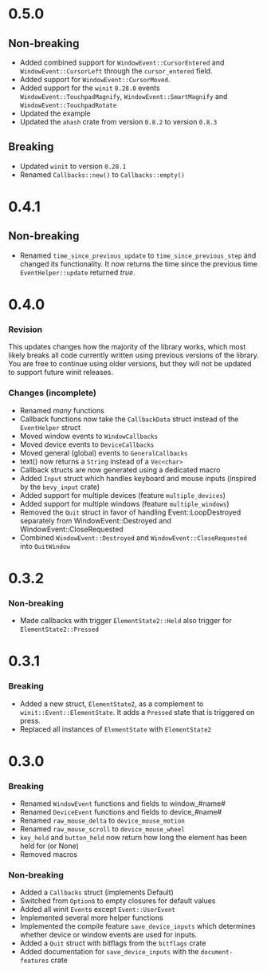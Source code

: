 # 0.5.0

## Non-breaking

- Added combined support for `WindowEvent::CursorEntered` and `WindowEvent::CursorLeft` through the `cursor_entered` field.
- Added support for `WindowEvent::CursorMoved`.
- Added support for the `winit` `0.28.0` events `WindowEvent::TouchpadMagnify`, `WindowEvent::SmartMagnify` and `WindowEvent::TouchpadRotate`
- Updated the example
- Updated the `ahash` crate from version `0.8.2` to version `0.8.3`

## Breaking

- Updated `winit` to version `0.28.1`
- Renamed `Callbacks::new()` to `Callbacks::empty()`

# 0.4.1

## Non-breaking

- Renamed `time_since_previous_update` to `time_since_previous_step` and changed its functionality. 
  It now returns the time since the previous time `EventHelper::update` returned *true*.

# 0.4.0

### Revision

This updates changes how the majority of the library works,
which most likely breaks all code currently written using previous versions of the library.
You are free to continue using older versions, but they will not be updated to support future winit releases.

### Changes (incomplete)

- Renamed *many* functions
- Callback functions now take the `CallbackData` struct instead of the `EventHelper` struct
- Moved window events to `WindowCallbacks`
- Moved device events to `DeviceCallbacks`
- Moved general (global) events to `GeneralCallbacks`
- text() now returns a `String` instead of a `Vec<char>`
- Callback structs are now generated using a dedicated macro
- Added `Input` struct which handles keyboard and mouse inputs (inspired by the `bevy_input` crate)
- Added support for multiple devices (feature `multiple_devices`)
- Added support for multiple windows (feature `multiple_windows`)
- Removed the `Quit` struct in favor of handling Event::LoopDestroyed separately from
  WindowEvent::Destroyed and WindowEvent::CloseRequested
- Combined `WindowEvent::Destroyed` and `WindowEvent::CloseRequested` into `QuitWindow`

# 0.3.2

### Non-breaking

- Made callbacks with trigger `ElementState2::Held` also trigger for `ElementState2::Pressed`

# 0.3.1

### Breaking

- Added a new struct, `ElementState2`, as a complement to `winit::Event::ElementState`.
    It adds a `Pressed` state that is triggered on press.
- Replaced all instances of `ElementState` with `ElementState2`

# 0.3.0

### Breaking

- Renamed `WindowEvent` functions and fields to window_#name#
- Renamed `DeviceEvent` functions and fields to device_#name#
- Renamed `raw_mouse_delta` to `device_mouse_motion`
- Renamed `raw_mouse_scroll` to `device_mouse_wheel`
- `key_held` and `button_held` now return how long the element has been held for (or None)
- Removed macros

### Non-breaking

- Added a `Callbacks` struct (implements Default)
- Switched from `Option`s to empty closures for default values
- Added all winit `Event`s except `Event::UserEvent`
- Implemented several more helper functions
- Implemented the compile feature `save_device_inputs`
which determines whether device or window events are used for inputs.
- Added a `Quit` struct with bitflags from the `bitflags` crate
- Added documentation for `save_device_inputs` with the `document-features` crate
